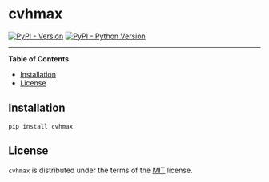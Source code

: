 # cvhmax

[![PyPI - Version](https://img.shields.io/pypi/v/cvhmax.svg)](https://pypi.org/project/cvhmax)
[![PyPI - Python Version](https://img.shields.io/pypi/pyversions/cvhmax.svg)](https://pypi.org/project/cvhmax)

-----

**Table of Contents**

- [Installation](#installation)
- [License](#license)

## Installation

```console
pip install cvhmax
```

## License

`cvhmax` is distributed under the terms of the [MIT](https://spdx.org/licenses/MIT.html) license.

